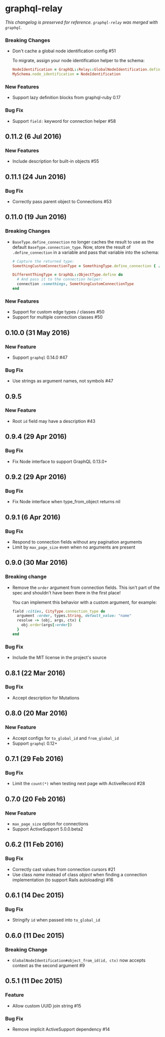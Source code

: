 # graphql-relay

_This changelog is preserved for reference. `graphql-relay` was merged with `graphql`._

### Breaking Changes

- Don't cache a global node identification config #51

  To migrate, assign your node identification helper to the schema:

  ```ruby
  NodeIdentification = GraphQL::Relay::GlobalNodeIdentification.define { ... }
  MySchema.node_identification = NodeIdentification
  ```

### New Features

- Support lazy definition blocks from graphql-ruby 0.17

### Bug Fix

- Support `field:` keyword for connection helper #58

## 0.11.2 (6 Jul 2016)

### New Features

- Include description for built-in objects #55

## 0.11.1 (24 Jun 2016)

### Bug Fix

- Correctly pass parent object to Connections #53

## 0.11.0 (19 Jun 2016)

### Breaking Changes

- `BaseType.define_connection` no longer caches the result to use as the default `BaseType.connection_type`. Now, store the result of `.define_connection` in a variable and pass that variable into the schema:

    ```ruby
    # Capture the returned type:
    SomethingCustomConnectionType = SomethingType.define_connection { ... }

    DifferentThingType = GraphQL::ObjectType.define do
      # And pass it to the connection helper:
      connection :somethings, SomethingCustomConnectionType
    end
    ```

### New Features

- Support for custom edge types / classes #50
- Support for multiple connection classes #50

## 0.10.0 (31 May 2016)

### New Feature

- Support `graphql` 0.14.0 #47

### Bug Fix

- Use strings as argument names, not symbols #47

## 0.9.5

### New Feature

- Root `id` field may have a description #43

## 0.9.4 (29 Apr 2016)

### Bug Fix

- Fix Node interface to support GraphQL 0.13.0+

## 0.9.2 (29 Apr 2016)

### Bug Fix

- Fix Node interface when type_from_object returns nil

## 0.9.1 (6 Apr 2016)

### Bug Fix

- Respond to connection fields without any pagination arguments
- Limit by `max_page_size` even when no arguments are present

## 0.9.0 (30 Mar 2016)

### Breaking change

- Remove the `order` argument from connection fields. This isn't part of the spec and shouldn't have been there in the first place!

  You can implement this behavior with a custom argument, for example:

   ```ruby
   field :cities, CityType.connection_type do
     argument :order, types.String, default_value: "name"
     resolve -> (obj, args, ctx) {
       obj.order(args[:order])
     }
   end
   ```

### Bug Fix

- Include the MIT license in the project's source

## 0.8.1 (22 Mar 2016)

### Bug Fix

- Accept description for Mutations

## 0.8.0 (20 Mar 2016)

### New Feature

- Accept configs for `to_global_id` and `from_global_id`
- Support `graphql` 0.12+

## 0.7.1 (29 Feb 2016)

### Bug Fix

- Limit the `count(*)` when testing next page with ActiveRecord #28

## 0.7.0 (20 Feb 2016)

### New Feature

- `max_page_size` option for connections
- Support ActiveSupport 5.0.0.beta2

## 0.6.2 (11 Feb 2016)

### Bug Fix

- Correctly cast values from connection cursors #21
- Use class _name_ instead of class _object_ when finding a connection implementation (to support Rails autoloading) #16

## 0.6.1 (14 Dec 2015)

### Bug Fix

- Stringify `id` when passed into `to_global_id`

## 0.6.0 (11 Dec 2015)

### Breaking Change

- `GlobalNodeIdentification#object_from_id(id, ctx)` now accepts context as the second argument #9

## 0.5.1 (11 Dec 2015)


### Feature

- Allow custom UUID join string #15

### Bug Fix

- Remove implicit ActiveSupport dependency #14
